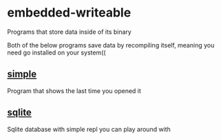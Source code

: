 # embedded-writeable
Programs that store data inside of its binary

Both of the below programs save data by recompiling itself, meaning you need go installed on your system((

## [simple](https://github.com/ayes-web/embedded-writeable/tree/master/simple)
Program that shows the last time you opened it

## [sqlite](https://github.com/ayes-web/embedded-writeable/tree/master/sqlite)
Sqlite database with simple repl you can play around with
